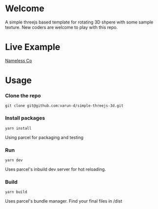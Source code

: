# Welcome
A simple threejs based template for rotating 3D shpere with some sample texture.
New coders are welcome to play with this repo.

# Live Example
[Nameless Co](www.thisnameless.com)

# Usage

### Clone the repo
```git clone git@github.com:varun-d/simple-threejs-3d.git```

### Install packages
```yarn install```

Using parcel for packaging and testing

### Run
```yarn dev```

Uses parcel's inbuild dev server for hot reloading.

### Build
```yarn build```

Uses parcel's bundle manager. Find your final files in /dist
